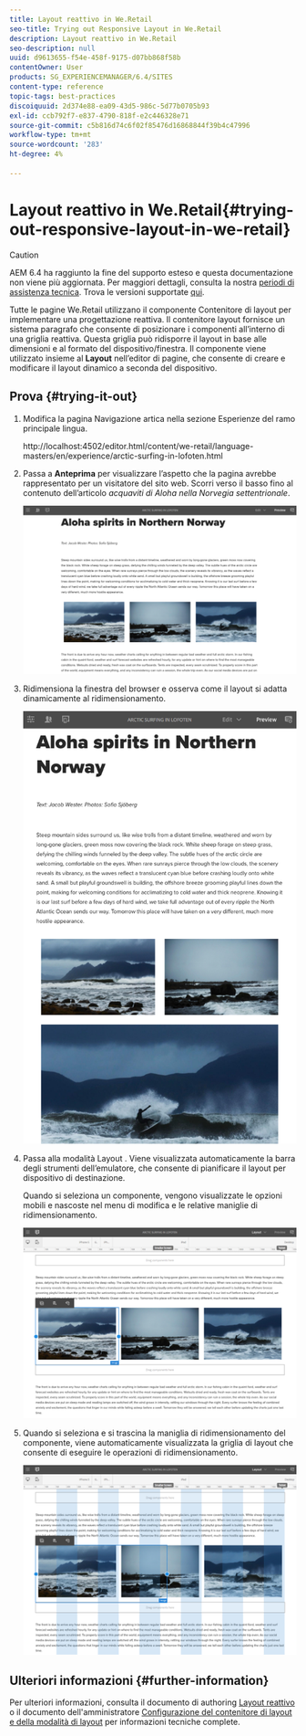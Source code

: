 ```yaml
---
title: Layout reattivo in We.Retail
seo-title: Trying out Responsive Layout in We.Retail
description: Layout reattivo in We.Retail
seo-description: null
uuid: d9613655-f54e-458f-9175-d07bb868f58b
contentOwner: User
products: SG_EXPERIENCEMANAGER/6.4/SITES
content-type: reference
topic-tags: best-practices
discoiquuid: 2d374e88-ea09-43d5-986c-5d77b0705b93
exl-id: ccb792f7-e837-4790-818f-e2c446328e71
source-git-commit: c5b816d74c6f02f85476d16868844f39b4c47996
workflow-type: tm+mt
source-wordcount: '283'
ht-degree: 4%

---
```


# Layout reattivo in We.Retail{#trying-out-responsive-layout-in-we-retail}

>[!CAUTION]
>
>AEM 6.4 ha raggiunto la fine del supporto esteso e questa documentazione non viene più aggiornata. Per maggiori dettagli, consulta la nostra [periodi di assistenza tecnica](https://helpx.adobe.com/it/support/programs/eol-matrix.html). Trova le versioni supportate [qui](https://experienceleague.adobe.com/docs/).

Tutte le pagine We.Retail utilizzano il componente Contenitore di layout per implementare una progettazione reattiva. Il contenitore layout fornisce un sistema paragrafo che consente di posizionare i componenti all’interno di una griglia reattiva. Questa griglia può ridisporre il layout in base alle dimensioni e al formato del dispositivo/finestra. Il componente viene utilizzato insieme al **Layout** nell’editor di pagine, che consente di creare e modificare il layout dinamico a seconda del dispositivo.

## Prova {#trying-it-out}

1. Modifica la pagina Navigazione artica nella sezione Esperienze del ramo principale lingua.

   http://localhost:4502/editor.html/content/we-retail/language-masters/en/experience/arctic-surfing-in-lofoten.html

1. Passa a **Anteprima** per visualizzare l’aspetto che la pagina avrebbe rappresentato per un visitatore del sito web. Scorri verso il basso fino al contenuto dell’articolo *acquaviti di Aloha nella Norvegia settentrionale*.

   ![chlimage_1-178](assets/chlimage_1-178.png)

1. Ridimensiona la finestra del browser e osserva come il layout si adatta dinamicamente al ridimensionamento.

   ![chlimage_1-179](assets/chlimage_1-179.png)

1. Passa alla modalità Layout . Viene visualizzata automaticamente la barra degli strumenti dell’emulatore, che consente di pianificare il layout per dispositivo di destinazione.

   Quando si seleziona un componente, vengono visualizzate le opzioni mobili e nascoste nel menu di modifica e le relative maniglie di ridimensionamento.

   ![chlimage_1-180](assets/chlimage_1-180.png)

1. Quando si seleziona e si trascina la maniglia di ridimensionamento del componente, viene automaticamente visualizzata la griglia di layout che consente di eseguire le operazioni di ridimensionamento.

   ![chlimage_1-181](assets/chlimage_1-181.png)

## Ulteriori informazioni {#further-information}

Per ulteriori informazioni, consulta il documento di authoring [Layout reattivo](/help/sites-authoring/responsive-layout.md) o il documento dell&#39;amministratore [Configurazione del contenitore di layout e della modalità di layout](/help/sites-administering/configuring-responsive-layout.md) per informazioni tecniche complete.
